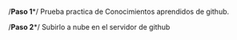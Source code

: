 /**Paso 1***/
Prueba practica de Conocimientos aprendidos de github.

/**Paso 2***/
Subirlo a nube en el servidor de github